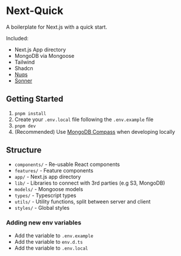 # Next-Quick

A boilerplate for Next.js with a quick start.

Included:

- Next.js App directory
- MongoDB via Mongoose
- Tailwind
- Shadcn
- [Nuqs](https://nuqs.47ng.com/)
- [Sonner](https://sonner.emilkowal.ski/)


## Getting Started

1. `pnpm install`
2. Create your `.env.local` file following the `.env.example` file
3. `pnpm dev`
4. (Recommended) Use [MongoDB Compass](https://www.mongodb.com/products/tools/compass) when developing locally


## Structure

- `components/` - Re-usable React components
- `features/` - Feature components
- `app/` - Next.js app directory
- `lib/` - Libraries to connect with 3rd parties (e.g S3, MongoDB)
- `models/` - Mongoose models
- `types/` - Typescript types
- `utils/` - Utility functions, split between server and client
- `styles/` - Global styles

### Adding new env variables

- Add the variable to `.env.example`
- Add the variable to `env.d.ts`
- Add the variable to `.env.local`